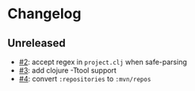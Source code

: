 # Changelog

## Unreleased

- [#2](https://github.com/borkdude/lein2deps/issues/2): accept regex in `project.clj` when safe-parsing
- [#3](https://github.com/borkdude/lein2deps/issues/3): add clojure -Ttool support
- [#4](https://github.com/borkdude/lein2deps/issues/4): convert `:repositories` to `:mvn/repos`
